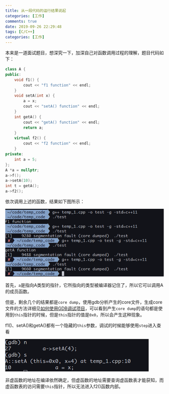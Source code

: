 ```yaml
---
title: 从一段代码的运行结果说起
categories: [工作]
comments: true
date: 2019-09-26 22:29:48
tags: [C/C++]
categories: [工作]
---
```


本来是一道面试题目，想深究一下，加深自己对函数调用过程的理解，题目代码如下：

```c++
class A {
public:
    void f1() {
        cout << "f1 function" << endl;
    }
    void setA(int x) {
        a = x;
        cout << "setA() function" << endl;
    }
    int getA() {
        cout << "getA() function" << endl;
        return a; 
    }
    virtual f2() {
        cout << "f2 function" << endl;
    }
private:
    int a = 5;
};
A *a = nullptr;
a->f();
a->setA(10);
int t = getA();
a->f2();
```

依次调用上述的函数，结果如下图所示：

![运行结果](https://raw.githubusercontent.com/simon-lu/ImgRepo/master/Blog/%E8%BF%90%E8%A1%8C%E7%BB%93%E6%9E%9C.png)

首先，`a`是指向A类型的指针，它所指向的类型被编译器记住了，所以它可以调用A的成员函数。

但是，剩余几个的结果都是`core dump`，使用gdb分析产生的core文件，生成core文件的方法详细见[如何使用GDB调试项目](https://simon-lu.github.io/2019/06/03/%E5%A6%82%E4%BD%95%E4%BD%BF%E7%94%A8GDB%E8%B0%83%E8%AF%95%E9%A1%B9%E7%9B%AE/)，可以看到产生`core dump`的语句都是使用到`this`指针的时候，但是`this`指针的值是`0x0`，所以会产生这种现象。

f1()、setA()和getA()都有一个隐藏的`this`参数，调试的时候能够使用`step`进入查看

![step结果](https://raw.githubusercontent.com/simon-lu/ImgRepo/master/Blog/step%E7%BB%93%E6%9E%9C.png)

非虚函数的地址在编译依然确定，但虚函数的地址需要查询虚函数表才能获知，而虚函数表的访问需要`this`指针，所以无法进入f2()函数内部。